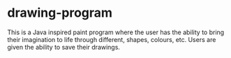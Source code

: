 # drawing-program
This is a Java inspired paint program where the user has the ability to bring their imagination to life through different, shapes, colours, etc. Users are given the ability to save their drawings.
